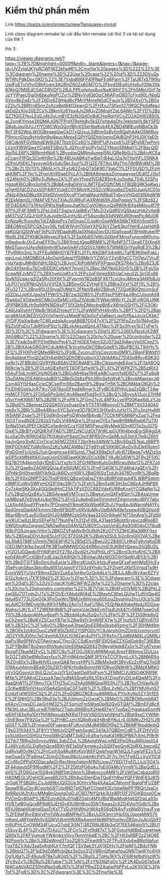 # Kiểm thử phần mềm
Link https://paiza.io/en/projects/new?language=mysql

Link class diagram
remake lại cái đầu tiên
remake cái thứ 3 và tái sử dụng của thk 1

thk 3:

https://viewer.diagrams.net/?tags=%7B%7D&highlight=0000ff&edit=_blank&layers=1&nav=1&page-id=UVZvIqUKYoRCWFWZ2kfw#R%3Cmxfile%20pages%3D%222%22%3E%3Cdiagram%20name%3D%22Use%20case%22%20id%3D%223GVuQxWTRfcPdkDpcGKD%22%3E7Vxbd6I6FP41PNpFEq6Pam%2FTaU87x57W9uUsilFoETyIVfvrD8hFcqm3AURHZ60Zs8GM7O%2Fbyd5fEgXUHs6ufGNk3Xk97AhQ7M0EdC5ACDRVDf%2BJLPPEoiIptgx8uxfbxKWhY3%2Fh5MbUOrF7eJzYYlPgeU5gj0ij6bkuNgPCZvi%2BNyVv63tOjzCMjAFmDB3TcFjrs90LrNiqQXVpv8b2wEr%2FZ6Do8ZWhkd6cPMnYMnreNGdCFwJq%2B54XxO%2BGszZ2Iu%2BRfrn85mr2xXzsBpt84O3pwnD%2FHXxJ7Sfjxn127l9fQCPp5dNwJskDd2zXiiy20EZCs%2BkmXz6Ypx4Jn2MUvZ0MnaYZeL6AWp%2FYD%2BzQZ7fGG3YevLEd2J4b3vLmBYE3zN3QdOxBdCHwRqHVCoZO2ADhW28SOLaL2xmKYmjse26QMAJGN7FPnH79sHs8y5kSD1xhb4gDfx7eklxtqHL8kYSPDQBgbJgu0UUJYlYOWCWxGQmfBlnXS5eHbxKvb4EAZBD4NREugNBqCk3kRnT3F82WoLWOGBegagQwCkD7xQUxuLStBIimSsByfmRQaIhAAkG5MiRuvP9mjcnDlzu9vHx6m9oi6pucMepxEQPtYQSDhb1omojDAjBQhP2HU0XYaE0tO8CdkWFGV6bhdEW6t287TttzIrDCz6G%2BHP1JPJyzx6%2FQPg587wPnriiLVzmYIBWQwxYCgAEFSBxU1LJQYcctFpUPy1sOZYNolo5RMq0%2FBacQlD3jxI5jLE6f%2BRkmHNii6%2ByodiwQMRmAumeI5NUQRe9b0iJ%2BAjvKCEaxCcamFfPQcSCmKhRg%2Br4BUxjABKgYw8ipTrB4aLIl2q7pTHpYiFL05NKAuDFpUfjlEKLTgyxvwG6vGdU5kc3xzI%2FQZE78T9xLMgTfm7i9rBWi4M%2B7%2BcZL1DiT0%2Bb5LH%2FxfJ62ZnbQTb5K9D73qbC1%2FFDUSD%2FzHakKIM%2FYm%2FgmXh9SgeEPcLA%2Bt8A9ogpkqZijmpawyseOEdifZJ3Io1rS24Nnh0%2BRy3jJNAvoZA%2FxIyYfypd1VD8Z85mKJu0pdgLT04L52SPuHgzqKRiOJBjg3oIh6%2BdbEm8aDihVnLIMTFEqDQftCMLhTBQBGRKSqKwLiqj1gH07dCD2jzxS0P4iRYVUpEC0Y6RoVK2SSZcVRUoq8eZDpS0JupjUjC01oJNdz40kkD8kz9X3XeIDVnm5XcqPYiqHaWquhNRbdlTnbyyVHQd0SNXpWWff2EkMdm0Lh1MAFVEfVoTXIAu5UR6vFjAXRWd69XJ0pPgpIpV%2FSBz8ZJXFD4DSAOTk1fHoGP6txXIaRxsoJtaK9zCgVGWocoQxRWI9rBXg4Mdxs4f7P97f%2F4F39tR%2FeL0d3TSgzsnUaI8tEyjTMcZj2yQdRSVQSbazzHA2yXeiBpM37ViZ7JQJrVoYXJsJydtnQjJnHJSLyY5Auro8p1i3dVWtUR0hqqPiciMuOREnNzqRc1typoNzTdjZABqpPcs7slOnaoC0JqiKnGxeWBA5t6kTK6XhSnqt5%2BEOMmO5PCQX2xv06LYpEWWyH700qYXPQ3jiYZ5e63ko1YqHEJJaHdXBxkKGQrIQStWykF1hPU3V9Daa9dRUa0XN4qZqsrDU1Gq5yaoATBHpWukejfPfKe9L2IiEZFKhBOkWoypUFb4%2F2aX6dt57eWcGtXImFMmxFunsrq6Kfcmuoj9asbo4rJXrZJnaEFfl3iu%2B61htqLtQgpBRM8%2FRpNP37Tl2ea6TStXndXMeSTupyvUAvvN4itmhrW1ulwjVeAFz5QSVz7dWjr57WMIEGrlYgsRdE3%2BJTPyRWm3mL%2FFEulM8HGY87FB%2FFLWkD8iFX4mWUTaPB3K6lejFqbLjgacLnuLhMONBO4J4oOpHSdeqjYfS9MkjVYZWUrY2yhB1gCCTH7elJ7VnJFvVqYqdnJMh6bYdHcSbQ%2BJynCXtPoWMVPXPgpojZKS7R4s%2Bn8Z3JEdkO4X5tmEu7bCn8iDDXCxNAtY7mvijO%2Bpc3M7NqS3Orl5%2B%2FsU5p5cqwNFJvMVZ7%2BXhyeVJsKhx%2FPv2qF0ejez8XhUaCxeu02LSirGEs865ivN1GUpkcg2I2a5Rv20fXK%2FyprmV1R2eBSFX61TcnUkyJMmra3ANfb8JoIJLPO7xiVIPNhQVOUVVfZA%2B5invGCZVHgF6%2BBre3Vxf%2FI1fL%2B%2Fu32TZ%2BnnR5U25hyaDUMd%2FNpVBxBIjZB8iyA77ZQoKB0QtnUmSuFs0ZOpJJpKXJgq2gTPWr5%2B7zw3Q185%2Foff3scP59Y4aJjRnClJIxotAX8f5wkbsTXOdwjh6CMkOoI5kMCctSuZtVdrdb7FWkknW6irYL2s3FvWOlLUNKJPlPlBKS9LHr9q99fN18DXpPT5fX2kfoDMpcbglBltEvX6HxQSH1%2FG3OKrCA6UqI0yhHYWpBr19G6ZHokoYYl%2FgW6PVH49vWx%2BPT%2FD%2Bajjqcg8A1zA3kESVGGVrlxfwnVuzMwdFjbDpGcFs1aRayrLjaxfzf6aJJvJxCKbk7JYOIFXIpXw8qkrTCtRLpdqlaAcxgAB6B7O047yX%2FSZf1lFpZzv5ji1N4yd3oRSZo0FqDjzTJbRfGnPStz%2BLxkAkszdQmLATNpc%2FSx3fvvx1b3TxPw%3D%3D%3C%2Fdiagram%3E%3Cdiagram%20id%3D%226DUNzsfJX2WF3jh59BU7%22%20name%3D%22Class%20cho%20user%20controller%22%3E7Vxdc5s4FP01ntl9sIcPm4%2FHOE67nkm32U073d2XjAwyVgOICjm2%2B%2BtXAskGRG3HCdjJkMnE1kVcpHuOkO5BpGdeR%2BuPBCSLT9iHYc%2FQ%2FHXPnPQMw9RHQ%2FbBLZvcoru2lVsCgvzcpu0M9%2BgnFBWldYl8mApbbqIYhxQlZaOH4xh6tGQDhOBVudoch37JkIAAKoZ7D4Sq9Rvy6SK3Ooa9s%2F8BUbCQV9YtNz8SAVlZ9CRdAB%2BvCibzpmdeE4xp%2Fi1aX8OQR68clw%2B%2FOLptGIExPeYET6OP3zfwW%2FLXl%2FWPKZj%2B5ztRX3h5AuFSdLhnWCHzN054k%2BlGxMH6seTtHEeABCjumVfs6DBZs7%2Fa9q855uDANe2DEAWiksdaB0l%2BbI5j2k8ziPkh3RInSefsWyA%2BsybMaptwrJdlCsmA0YISHIasCcIpC9CseiFmS6q2Bam9%2BgwTH5K%2BOMAbkOKQh%2FiUDh6OsVaJcR71ky7G678ooDFkg4kRmw%2FytBC63PHhiLba2zQBcT2AwHsMCF7Gft%2FDISa5PxQjikC4n46kppf5dd5v5%2BcQ%2BvysA12ujc27HlMgSviYmKX8I8TM%2B28E%2FsjPA%2FGmZ1yzL4RPXcLye1P0OKpx6dLzYJq%2BpI0%2Bemqz2QQGKGVzx0uazGw1rT5TR14BgovoD%2BMTXtI3340A0mk8x%2BRr%2Bg44BjxvSYC3uVvgGD78OX53HXp4hJuHz1%2Fu3nzHvAWIA5iANF2xae%2FFE0d9n5rswPoDWxIwfB4vdb77COlrNPGMt6PxZuq%2FeaIXO3TjoxdNGE2282sSYuDLVl49AQre%2FnzwOYEx7wp8H9MbRwb67U7XtSnNa51qlIJlPEFCkQfCq1w4mVCczYGiFMI5PwuzWvMwk5DmKOTp2oJG7GOis6%2BrBYvQfQI87nFFAD%2BfZzNCUdOt7WWLipGUf9jl4bpgEgrSR4gjSAkLsSaO9vWRK04Sil7ftIXAtdrpY6astChoY8PRSOhyQpMLtu53shX7IpSrZ6hYhqJiyQng3lvACCjxTlcoCkEMZZDEET2bn1Ho34INW%2BIyS0qZE1kaLzBBP1l9IKPODhMZYsMq1bjnZzKz1uMZAM8p72Tg9YrpE1iXKt6ClAoDy9JDkKRotm1fPqDGmFIciUqSJ1utrQngHcsp4W5otgL71laEXR9aDcFuKrB72Bepe7yMZlz0qwDP5ckMN4If4XUugUxinDOBDaqKKWUDCsXBbTYAJ8Od5W%2FRv2F5XC6Q78OYA4kpm0dy1DhECUYxzfo%2FGrNfNmKutcGoN5rwu9dorO%2FK7JdXJ%2FQax6yZAGWQQUaJFeS0UMCtG%2FmFG4OK%2Fd4hdJgQEn%2FrOPhNrSH0hwr6MYikfkQJA6lDvzH0R%2BdGf6SgTzdJh3476DvnRt%2BqRb8b%2F60xQNfPTQG75sllFW6CQBzw0qEwZYAhzBdRfVdrauk81LWBPSqtohx9MFICqWvSWFpHOQ1F0jkcSRj7V%2Fxh%2Bm5slIK3jH3oC66zAJHNP8XCv7zAeiSKk3Xx4GQjSkdHnC25A7iPzIIZ0C892VdxKUR8pKnxljYCQ8aNp%2FJ%2BgDoQxBXu%2BGAvwa6VMTcso%2BwkxUviQXFe8Qm%2B4sqUmwnkMBzaA7eSVeXxUbxl1Nj2%2FnS2uApbeEbe5VmvlmfZdgnivmkcd6fV7abyLLkXp4A5iudYPjye4y7POnqmdY8mxKXkWbq6R2hJUYgoEpJbWarrqNAYFc6edOmq0Iai4AFkmnm38m6FBGfPvXRVduMkyOeBjAN49p1vxew40BQHzp996ar6BnyfLavEU5jplSh1JGiMBMOzk0AV4aa32GOr9jbyAFN713mArg%2FdSiIwVKUCw6zLBIzGEFeFN77NuhPeTh312yF09LA31aettSRobtSrypvczdRxoB0OWGfngKoZwgigsCNAOwRwz04AVQZU8OYCrJzpUxhELAg3O9O4oCl7IbuBIK8cPG9JnraqclVjlm%2BKOZVFgbNv9r0URdh2KzO7Y5Z9HC8Ia3IRKF0xzMu%2BGpaDDVUbnE5rJcFOC372GtA2K%2BiaVs0SUL5j2c6mG0OVA%2BeIpLRbA5788FU7mhh7NOE6FjR2%2B5d3%2BwIJ2C2840CLHKgTg9vlgKoDRiCED3MYAfke3wzjEPK3BTseNMWDOj24XR6oUmD3UKBtFtQqwu3SQBUDLyYj2O1JGQwdo1fYl6IPdH3Y278zJSvdQYJYoPhSLzP%2Bcnl3cHuKHC%2BXko04WnlPCctGBlrFzdEJiaU5A9fQtj%2BVdwUMzW03O1H1SpWUB1j3i%2B1N%2BkDTSlTSBo5tnUIluEaUe%2BxrzKUpDLlHzbJFeeeQFzaFwtHMzEHcEy35ePcghS8sn3btcj6tu6fS1zUqnoYVT03z9Yhdjc%2FZiyeYJXbfSVrtpdTp9HEvixVW5YUVqY89mxS2bVZukEa7pHhvGzQvbALk%2B3JLABvWyXqc6ZYVG12zXokrrLj7X1F59d2%2F3DJv%2Fgc%3D%3C%2Fdiagram%3E%3Cdiagram%20id%3D%22UVZvIqUKYoRCWFWZ2kfw%22%20name%3D%22class%20cho%20phongtro.controller%22%3E7V1dc%2BI4Fv01VM0%2BQPkL2zwG6J7OTvdsZjJTs%2FOUErYAbdsWI4sE%2BtevhCWwLQUIwTLd5VQq4Gtblu45V773IJOeO0k3PxOwWn7BMUx6jhVveu605ziuZbvshVu2hcUOLb%2BwLAiKC5t1MDyib1AcKK1rFMNc2AoTxTihaFU1RjjLYEQrNkAIfqkeNsdJXDGswAIqhscIJKr1LxTTZWENh9bB%2FgmixVJe2bbEnhTIg4UhX4IYv5RM7oeeOyEY0%2BJdupnAhHuv6pePr%2Bzdd4zAjJ5zQv7J%2Fki%2F%2FZIG9hb8sQwCh2we%2BqKVZ5CsxYB7jp%2Bw9sYr3mW6FX7w%2F1nzfo5TQBYo67l3bK%2B32rC%2F1v6vO%2BbgwA3tgwQtxEER6x0kxb45zmg%2F30HMd9m%2BOEk2zt4txOuuCzNtF85tZbXE2YISPGDUYC9JwrohGmZOmtUvxmyrum1JtD2YYRJD0hc7eCdynHA3XzLI0362an4uPH%2FRxfjx73JqBllAMXLzQM9LrisaPu1Ro6PNVyDTAwiirwuC11ncj3CCSdEeyhBFIDlOSaIZZXGdGxk8nT3llEBIn%2FYBkBbT8o2gonXhVbukcUmE6NaQQ9437h9pygHpik8Zs5y%2FcATynwj8pzgPZNueM2FvCL%2B7C8u%2FDGJS6VyMWMygiL6rgzF6Ntnnx12UUzx5r2OZTdN1w6Mp5qzvfxx%2FrhIM4rtnQMF3P5YpTCCF9ynLcX%2BMARXg7AZ0n80x%2Be4HVELoxxjQA87pryzHfPjj%2BkMx0e9f39VvEz2cfPqO7nG8019AxuhNmmBEe6O5bZ6ITr6PKrfm8k8ojmHW1ORyo0N9H8%2BMzKMNlOoVv5QGoyvUr3hlLQJvCqJzlYSzOagtOq91qlPxm%2FMMCUURSO4K9W9KMXe%2F0AKnCZzzszA7ap7sdNA5SrgflzRlL1ObvX1ZIgofVyDiLb4QwM%2Fn9aaQhW1%2Ff9my7Ck1THZ5uCmZhAz6M8QppIR53hJ7%2B7bvChVayNJ9z3cKw8tB5HVHouVlSeAdSmEaCGF5sW%2F%2BoL2yN0J%2BfYMU6yhS7EcI4zFj4WO0hClQ%2FJ2%2FoDQBGZROEnu4I6MlSuLPYIvXvNs5ZY3IrfESE%2FSNHQ%2Bk19luIl3s%2BJUjHvmZzGwxK%2BMsO%2BZBOt6umb6ATeXAzyCnwsDCJwGrHM32%2FSsmizFm5WsqDpI82QvGTQAf%2BmEFd8cKFNj3tjLstuc3BLurwB7hWIgr2TqdcdW6BjzX2He4EfwVToq5aZrhggksqGomNqlEKFt83gXg1DtYfhfj86pxudzNXRxITFnVV6DGIVphlNHd%2BIdj9ssCYWINhr3hlE9qw7F92Ga%2F%2FHBCJzhj3QRoBxlklHiBnBYKuLrIL00MKvZHQ%2Bg0IST%2B%2Fnnwu00Fvaegn4FUKnyUMJA69BtDf9g2%2BkMFfbpddeibQT9sG31fi34X%2F8YYYNttUyDQfPxeh5sgkC341ik37QBDmCdR%2FZHVVOrsySUd0onOSHGizYmg5lBhQ14MT3sRZvEdXw1yiIuK41iRB2PB87rXmLPI9r9i527jb77BRig2p5vyzulWbL3qbZZuL%2BAxIgtWwLiyNEXFpORxuR6lUqoIG4EJ48VzdUGLDgRxhQce6BXIrWE1a5bFkmwkx2sSQXFeeQmK2pRXLbwcq9ZU4RylqR0v9kO%2FnCojhSq8Ru8KrKsVWEFQwbfvqnW14QJLFuwlzFE2x1LOmeOuwDr7Fjs6mxC3UmDZ6gq3NUUJokhKcPd%2F7rc7HjTFg9ZLLVuV11C6eCrif8cDPPsfX0DacaApDrRecNmq1gbimN1N5UxwJ7Y6DjTFgfZLLluV3O4%2F44glaybSP9f6odM%2F2%2FZGtfzPG6qAu7oE0GkMcVVmW%2BeQdELLpVG%2FD6Gzw15G8ykSNBf1qti2Ann%2BgkncccAMB%2FzWOaCqbazqR0lHADMEGLVOgHOEwngB5Z0%2Bh4uUOeHDwTQu6YhRwiYQFFWdF63J815JrOqK7FSBQlhLCsJjd99bUQGDUe3OHrrVNs4XAa2aCNhnmFfbalgFtFUZ8P5eqwR1EuCbc8CgvrbG9TUp4NDTpICNaYCOqgHOEclplwNePP1fRQrUsaCx6d9RpUA2hXccMMgBnQxolgOqDJiCBD7NYQrkk3UzjBPI12F2PGiKBzop0CwPVCmQy8GAP%2BZEutnADAu0YqBZGqhi4M1UBId1BwMvdHqltQf2wLa93vHVB7utB0gQcxRP9d65JEHGy61UI6H8mo1DNTKwas2cXZD4VjgYOdb%2Bx65VJ9bIaHXiqHqlSsoTrKsTTVDJHlhWhUrWIAz8S6gEN4jyFvsWa9IVhqJFyw%2FE9qFBvrEtbVyPmTdWJodBMPAd%2BxUuDX3mrVHp50LGjpxqMW57tlmKqnLqMYqeWnIlySQWVUkmHWXRq4wpnHik86PbYoxfeyZBSmJvJkUQVFfm9UPHLCnOWM34FlJcuO7ubE3j5NTi3RZRWJBXb3qOf7EE546qIo1t%2BU1x5Suy3L4P%2Fv2fJ7D4zU7%2FCn%2Fxf9d87xT%2FGotuHd6BsEoareHwkQ9ifa%2FKFVumukYW4mkxV0vv7kmnV4qtE%2BC%2FHlI3sRBP2z214O6EN2Pom1x%2Bp%2B2eWmd3TzoZQ9%2Fkwjtt9%2FTPuXXxb4wBRpfdafunFoxT8Z1rXdJ3xaSvKgt4UrY7mfQFTSV9ak3YJX1XDHv%2FtpM%2BdcFNN%2BkbQ7%2F1pE9dZdMlfcbQbz3p0zx312V9RinQftanefquGNNTlwWYo4HXOg1U6a%2F49uIu979a7u8Oq5%2F%2BuDL2TqHu1KX%2F68HefbdVszW%2Fc9vZv%2BZRu%2B7ubw7%2F1vN%2FzYN3XQFgDv%2F2K4DuG67a5sANlACqAtiVAOZ50H4NoGqBJR7s%2FkFPRwZDZAiaIwPbPPxLu2K10OE%2FA7of%2Fg8%3D%3C%2Fdiagram%3E%3C%2Fmxfile%3E
